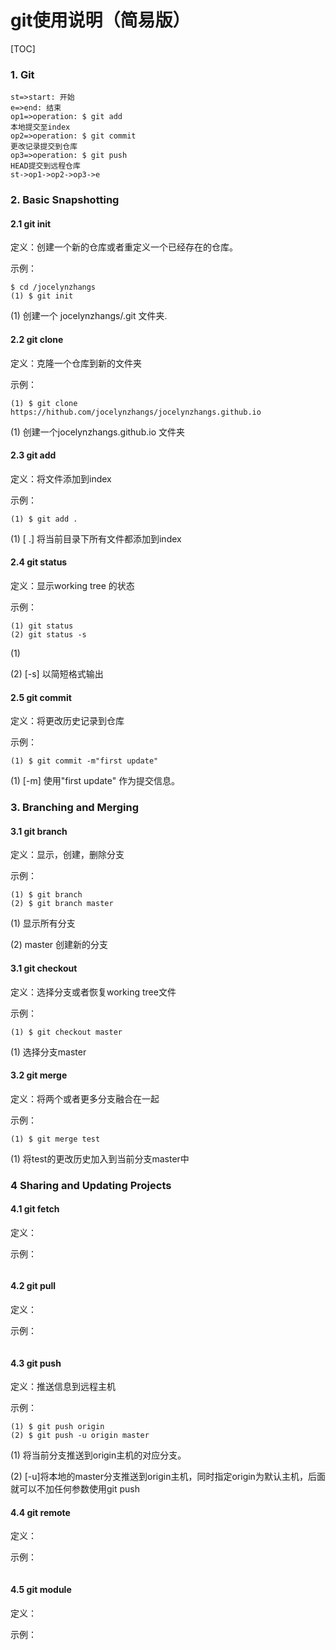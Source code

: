 # git使用说明（简易版）

[TOC]



### 1. Git

```flow
st=>start: 开始
e=>end: 结束
op1=>operation: $ git add
本地提交至index
op2=>operation: $ git commit 
更改记录提交到仓库
op3=>operation: $ git push
HEAD提交到远程仓库
st->op1->op2->op3->e
```

### 2. Basic Snapshotting

#### 2.1 git init

定义：创建一个新的仓库或者重定义一个已经存在的仓库。　　　　　　

示例：

```
$ cd /jocelynzhangs
(1) $ git init
```

(1) 创建一个 jocelynzhangs/.git 文件夹. 

#### 2.2 git clone

定义：克隆一个仓库到新的文件夹

示例：

```
(1) $ git clone https://hithub.com/jocelynzhangs/jocelynzhangs.github.io
```

(1) 创建一个jocelynzhangs.github.io 文件夹

#### 2.3 git add

定义：将文件添加到index

示例：

```
(1) $ git add .
```

(1) [ .] 将当前目录下所有文件都添加到index

#### 2.4 git status

定义：显示working tree 的状态

示例：

```
(1) git status
(2) git status -s
```

(1)

(2) [-s] 以简短格式输出

#### 2.5 git commit

定义：将更改历史记录到仓库

示例：

```
(1) $ git commit -m"first update"
```

(1) [-m] 使用"first update" <msg> 作为提交信息。  

### 3. Branching and Merging

#### 3.1 git branch

定义：显示，创建，删除分支

示例：

```
(1) $ git branch
(2) $ git branch master
```

(1) 显示所有分支

(2) master<newbranch> 创建新的分支

#### 3.1 git checkout

定义：选择分支或者恢复working tree文件

示例：

```
(1) $ git checkout master
```

(1) 选择分支master

#### 3.2 git merge

定义：将两个或者更多分支融合在一起

示例：

```
(1) $ git merge test
```

(1) 将test的更改历史加入到当前分支master中

### 4 Sharing and Updating Projects

#### 4.1 git fetch

定义：

示例：

```

```



#### 4.2 git pull

定义：

示例：

```

```



#### 4.3 git push

定义：推送信息到远程主机

示例：

```
(1) $ git push origin
(2) $ git push -u origin master
```

(1) 将当前分支推送到origin主机的对应分支。 

(2) [-u]将本地的master分支推送到origin主机，同时指定origin为默认主机，后面就可以不加任何参数使用git push

#### 4.4 git remote

定义：

示例：

```

```



#### 4.5 git module

定义：

示例：

```

```

